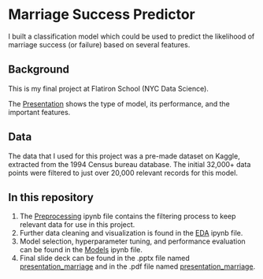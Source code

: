 # Marriage Success Predictor

I built a classification model which could be used to predict the likelihood of marriage success (or failure) based on several features.

## Background

This is my final project at Flatiron School (NYC Data Science).

The [Presentation](https://github.com/davebletsch/Marriage_Success_Predictor/blob/master/presentation_marriage.pdf) shows the type of model, its performance, and the important features.

## Data

The data that I used for this project was a pre-made dataset on Kaggle, extracted from the 1994 Census bureau database. The initial 32,000+ data points were filtered to just over 20,000 relevant records for this model.

## In this repository

1. The [Preprocessing](https://github.com/davebletsch/Marraige_Success_Predictor/blob/master/1-Preprocessing.ipynb) ipynb file contains the filtering process to keep relevant data for use in this project.
2. Further data cleaning and visualization is found in the [EDA](https://github.com/davebletsch/Marraige_Success_Predictor/blob/master/EDA.ipynb) ipynb file.
3. Model selection, hyperparameter tuning, and performance evaluation can be found in the [Models](https://github.com/davebletsch/Marraige_Success_Predictor/blob/master/Models.ipynb) ipynb file.
4. Final slide deck can be found in the .pptx file named [presentation_marriage](https://github.com/davebletsch/Marriage_Success_Predictor/blob/master/presentation_marriage.pptx) and in the .pdf file named [presentation_marriage](https://github.com/davebletsch/Marriage_Success_Predictor/blob/master/presentation_marriage.pdf).
